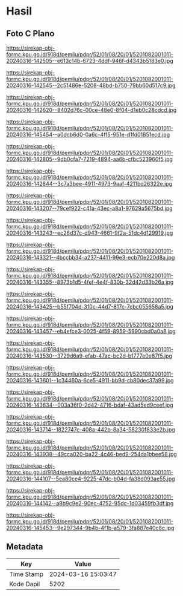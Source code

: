 # Hasil

## Foto C Plano

https://sirekap-obj-formc.kpu.go.id/918d/pemilu/pdpr/52/01/08/20/01/5201082001011-20240316-142505--e613c14b-6723-4ddf-946f-d4343b5183e0.jpg

https://sirekap-obj-formc.kpu.go.id/918d/pemilu/pdpr/52/01/08/20/01/5201082001011-20240316-142545--2c51486e-5208-48bd-b750-79bb60d517c9.jpg

https://sirekap-obj-formc.kpu.go.id/918d/pemilu/pdpr/52/01/08/20/01/5201082001011-20240316-142620--8402d76c-00ce-48e0-8f04-d1eb0c28cdcd.jpg

https://sirekap-obj-formc.kpu.go.id/918d/pemilu/pdpr/52/01/08/20/01/5201082001011-20240316-145454--a0dcb6d0-0a6c-4ff5-951e-d1fd01851ecd.jpg

https://sirekap-obj-formc.kpu.go.id/918d/pemilu/pdpr/52/01/08/20/01/5201082001011-20240316-142805--9db0cfa7-7219-4894-aa6b-cfbc523960f5.jpg

https://sirekap-obj-formc.kpu.go.id/918d/pemilu/pdpr/52/01/08/20/01/5201082001011-20240316-142844--3c7a3bee-4911-4973-9aaf-4211bd26322e.jpg

https://sirekap-obj-formc.kpu.go.id/918d/pemilu/pdpr/52/01/08/20/01/5201082001011-20240316-143207--79cef922-c41a-43ec-a8a1-97629a5675bd.jpg

https://sirekap-obj-formc.kpu.go.id/918d/pemilu/pdpr/52/01/08/20/01/5201082001011-20240316-143243--ec26d37c-d943-4661-9f2a-51dc4d129919.jpg

https://sirekap-obj-formc.kpu.go.id/918d/pemilu/pdpr/52/01/08/20/01/5201082001011-20240316-143321--4bccbb34-a237-4411-99e3-ecb70e220d8a.jpg

https://sirekap-obj-formc.kpu.go.id/918d/pemilu/pdpr/52/01/08/20/01/5201082001011-20240316-143355--8973b1d5-4fef-4e4f-830b-32d42d33b26a.jpg

https://sirekap-obj-formc.kpu.go.id/918d/pemilu/pdpr/52/01/08/20/01/5201082001011-20240316-143425--b55f704d-310c-44d7-817c-7cbc055658a5.jpg

https://sirekap-obj-formc.kpu.go.id/918d/pemilu/pdpr/52/01/08/20/01/5201082001011-20240316-143457--eb4efce3-0025-4f59-8959-5990cbd0a0a8.jpg

https://sirekap-obj-formc.kpu.go.id/918d/pemilu/pdpr/52/01/08/20/01/5201082001011-20240316-143530--3729d6a9-efab-47ac-bc2d-b1777e0e87f5.jpg

https://sirekap-obj-formc.kpu.go.id/918d/pemilu/pdpr/52/01/08/20/01/5201082001011-20240316-143601--1c34460a-6ce5-4911-bb9d-cb80dec37a99.jpg

https://sirekap-obj-formc.kpu.go.id/918d/pemilu/pdpr/52/01/08/20/01/5201082001011-20240316-143634--003a36f0-2d42-4716-bdaf-43ad5ed9ceef.jpg

https://sirekap-obj-formc.kpu.go.id/918d/pemilu/pdpr/52/01/08/20/01/5201082001011-20240316-143714--1822747c-408a-442b-8a34-58230f833e2b.jpg

https://sirekap-obj-formc.kpu.go.id/918d/pemilu/pdpr/52/01/08/20/01/5201082001011-20240316-143938--49cca020-ba22-4c46-bed9-254da1bbee58.jpg

https://sirekap-obj-formc.kpu.go.id/918d/pemilu/pdpr/52/01/08/20/01/5201082001011-20240316-144107--5ea80ce4-9225-47dc-b04d-fa38d093ae55.jpg

https://sirekap-obj-formc.kpu.go.id/918d/pemilu/pdpr/52/01/08/20/01/5201082001011-20240316-144142--a8b9c9e2-90ec-4752-95dc-1d03459fb3df.jpg

https://sirekap-obj-formc.kpu.go.id/918d/pemilu/pdpr/52/01/08/20/01/5201082001011-20240316-145453--9e297344-9b4b-4f1b-a579-3fa887e40c8c.jpg


## Metadata

| Key        | Value               |
| ---------- | ------------------- |
| Time Stamp | 2024-03-16 15:03:47 |
| Kode Dapil | 5202                |



